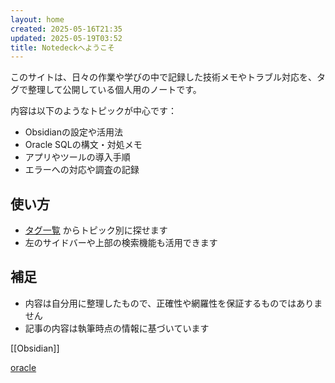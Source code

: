 ```yaml
---
layout: home
created: 2025-05-16T21:35
updated: 2025-05-19T03:52
title: Notedeckへようこそ
---
```


このサイトは、日々の作業や学びの中で記録した技術メモやトラブル対応を、タグで整理して公開している個人用のノートです。

内容は以下のようなトピックが中心です：

- Obsidianの設定や活用法
- Oracle SQLの構文・対処メモ
- アプリやツールの導入手順
- エラーへの対応や調査の記録

## 使い方

- [タグ一覧](/tags/) からトピック別に探せます
- 左のサイドバーや上部の検索機能も活用できます

## 補足

- 内容は自分用に整理したもので、正確性や網羅性を保証するものではありません
- 記事の内容は執筆時点の情報に基づいています


[[Obsidian]]

[oracle](/oracle/) 

